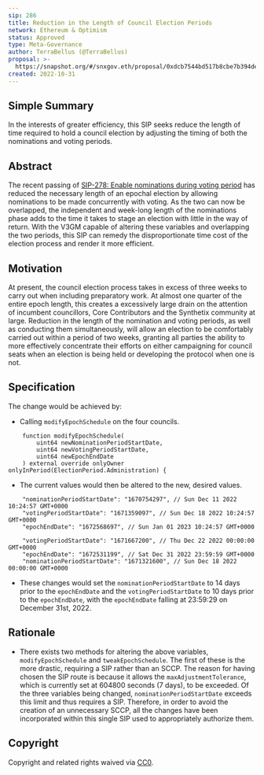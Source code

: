 ```yaml
---
sip: 286
title: Reduction in the Length of Council Election Periods
network: Ethereum & Optimism
status: Approved
type: Meta-Governance
author: TerraBellus (@TerraBellus)
proposal: >-
  https://snapshot.org/#/snxgov.eth/proposal/0xdcb7544bd517b8cbe7b394dedd305971425bf9423872a4e14eeefb8f42612cef
created: 2022-10-31
---
```


<!--You can leave these HTML comments in your merged SIP and delete the visible duplicate text guides, they will not appear and may be helpful to refer to if you edit it again. This is the suggested template for new SIPs. Note that an SIP number will be assigned by an editor. When opening a pull request to submit your SIP, please use an abbreviated title in the filename, `sip-draft_title_abbrev.md`. The title should be 44 characters or less.-->

## Simple Summary

<!--"If you can't explain it simply, you don't understand it well enough." Simply describe the outcome the proposed changes intends to achieve. This should be non-technical and accessible to a casual community member.-->

In the interests of greater efficiency, this SIP seeks reduce the length of time required to hold a council election by adjusting the timing of both the nominations and voting periods.

## Abstract

<!--A short (~200 word) description of the proposed change, the abstract should clearly describe the proposed change. This is what *will* be done if the SIP is implemented, not *why* it should be done or *how* it will be done. If the SIP proposes deploying a new contract, write, "we propose to deploy a new contract that will do x".-->

The recent passing of [SIP-278: Enable nominations during voting period](https://sips.synthetix.io/sips/sip-278/) has reduced the necessary length of an epochal election by allowing nominations to be made concurrently with voting. As the two can now be overlapped, the independent and week-long length of the nominations phase adds to the time it takes to stage an election with little in the way of return. With the V3GM capable of altering these variables and overlapping the two periods, this SIP can remedy the disproportionate time cost of the election process and render it more efficient.

## Motivation

<!--This is the problem statement. This is the *why* of the SIP. It should clearly explain *why* the current state of the protocol is inadequate.  It is critical that you explain *why* the change is needed, if the SIP proposes changing how something is calculated, you must address *why* the current calculation is inaccurate or wrong. This is not the place to describe how the SIP will address the issue!-->

At present, the council election process takes in excess of three weeks to carry out when including preparatory work. At almost one quarter of the entire epoch length, this creates a excessively large drain on the attention of incumbent councillors, Core Contributors and the Synthetix community at large. Reduction in the length of the nomination and voting periods, as well as conducting them simultaneously, will allow an election to be comfortably carried out within a period of two weeks, granting all parties the ability to more effectively concentrate their efforts on either campaigning for council seats when an election is being held or developing the protocol when one is not.

## Specification

<!--The specification should describe the syntax and semantics of any new feature, there are five sections
1. Overview
2. Rationale
3. Technical Specification
4. Test Cases
5. Configurable Values
-->

The change would be achieved by:

- Calling `modifyEpochSchedule` on the four councils.

```solidity
    function modifyEpochSchedule(
        uint64 newNominationPeriodStartDate,
        uint64 newVotingPeriodStartDate,
        uint64 newEpochEndDate
    ) external override onlyOwner onlyInPeriod(ElectionPeriod.Administration) {
```

- The current values would then be altered to the new, desired values.

```solidity
    "nominationPeriodStartDate": "1670754297", // Sun Dec 11 2022 10:24:57 GMT+0000
    "votingPeriodStartDate": "1671359097", // Sun Dec 18 2022 10:24:57 GMT+0000
    "epochEndDate": "1672568697", // Sun Jan 01 2023 10:24:57 GMT+0000
```

```solidity
    "votingPeriodStartDate": "1671667200", // Thu Dec 22 2022 00:00:00 GMT+0000
    "epochEndDate": "1672531199", // Sat Dec 31 2022 23:59:59 GMT+0000
    "nominationPeriodStartDate": "1671321600", // Sun Dec 18 2022 00:00:00 GMT+0000
```
    
- These changes would set the `nominationPeriodStartDate` to 14 days prior to the `epochEndDate` and the `votingPeriodStartDate` to 10 days prior to the `epochEndDate`, with the `epochEndDate` falling at 23:59:29 on December 31st, 2022.

## Rationale

<!--This is where you explain the reasoning behind how you propose to solve the problem. Why did you propose to implement the change in this way, what were the considerations and trade-offs. The rationale fleshes out what motivated the design and why particular design decisions were made. It should describe alternate designs that were considered and related work. The rationale may also provide evidence of consensus within the community, and should discuss important objections or concerns raised during discussion.-->

- There exists two methods for altering the above variables, `modifyEpochSchedule` and `tweakEpochSchedule`. The first of these is the more drastic, requiring a SIP rather than an SCCP. The reason for having chosen the SIP route is because it allows the `maxAdjustmentTolerance`, which is currently set at 604800 seconds (7 days), to be exceeded. Of the three variables being changed, `nominationPeriodStartDate` exceeds this limit and thus requires a SIP. Therefore, in order to avoid the creation of an unnecessary SCCP, all the changes have been incorporated within this single SIP used to appropriately authorize them. 

## Copyright

Copyright and related rights waived via [CC0](https://creativecommons.org/publicdomain/zero/1.0/).
